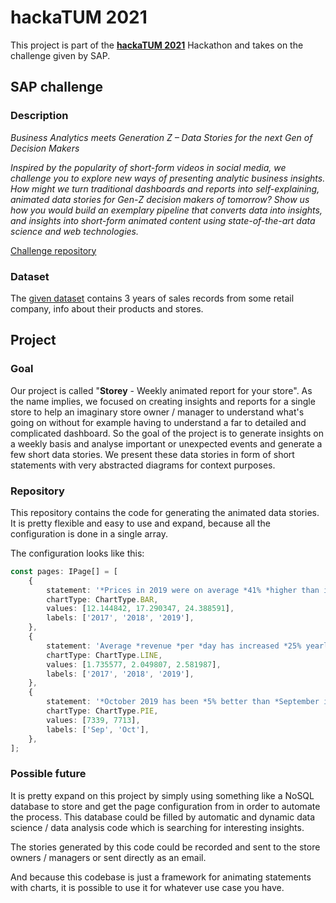 # hackaTUM 2021

This project is part of the [**hackaTUM 2021**](https://hack.tum.de) Hackathon and takes on the challenge given by SAP.

## SAP challenge

### Description

*Business Analytics meets Generation Z – Data Stories for the next Gen of Decision Makers*

*Inspired by the popularity of short-form videos in social media, we challenge you to explore new ways of presenting analytic business insights. How might we turn traditional dashboards and reports into self-explaining, animated data stories for Gen-Z decision makers of tomorrow? Show us how you
would build an exemplary pipeline that converts data into insights, and insights into short-form animated content using state-of-the-art data science and web technologies.*

[Challenge repository](https://github.com/michaelwittmann/hackatum2021)

### Dataset

The [given dataset](https://www.kaggle.com/berkayalan/retail-sales-data) contains 3 years of sales records from some retail company, info about their products and stores.

## Project

### Goal

Our project is called "**Storey** - Weekly animated report for your store". As the name implies, we focused on creating insights and reports for a single store to help an imaginary store owner / manager to understand what's going on without for example having to understand a far to detailed and
complicated dashboard. So the goal of the project is to generate insights on a weekly basis and analyse important or unexpected events and generate a few short data stories. We present these data stories in form of short statements with very abstracted diagrams for context purposes.

### Repository

This repository contains the code for generating the animated data stories. It is pretty flexible and easy to use and expand, because all the configuration is done in a single array.

The configuration looks like this:

```typescript jsx
const pages: IPage[] = [
    {
        statement: '*Prices in 2019 were on average *41% *higher than in 2018. Therefore the amount of sales was slightly lower.',
        chartType: ChartType.BAR,
        values: [12.144842, 17.290347, 24.388591],
        labels: ['2017', '2018', '2019'],
    },
    {
        statement: 'Average *revenue *per *day has increased *25% yearly.',
        chartType: ChartType.LINE,
        values: [1.735577, 2.049807, 2.581987],
        labels: ['2017', '2018', '2019'],
    },
    {
        statement: '*October 2019 has been *5% better than *September in terms of *revenue.',
        chartType: ChartType.PIE,
        values: [7339, 7713],
        labels: ['Sep', 'Oct'],
    },
];
```

### Possible future

It is pretty expand on this project by simply using something like a NoSQL database to store and get the page configuration from in order to automate the process. This database could be filled by automatic and dynamic data science / data analysis code which is searching for interesting insights.

The stories generated by this code could be recorded and sent to the store owners / managers or sent directly as an email.

And because this codebase is just a framework for animating statements with charts, it is possible to use it for whatever use case you have.
